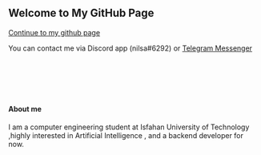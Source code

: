 ## Welcome to My GitHub Page


[Continue to my github page](https://github.com/Nilsae)

You can contact me via Discord app (nilsa#6292) or [Telegram Messenger](https://t.me/NilooSaeedi)
<br><br><br><br><br><br>
<h4>About me</h4>
I am a computer engineering student at Isfahan University of Technology ,highly interested in Artificial Intelligence , and a backend developer for now.
